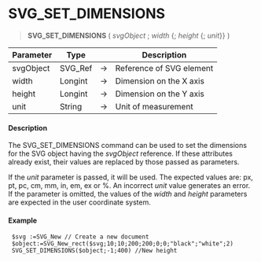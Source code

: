 # SVG_SET_DIMENSIONS

>**SVG_SET_DIMENSIONS** ( *svgObject* ; *width* {; *height* {; *unit*}} )

| Parameter | Type |  | Description |
| --- | --- | --- | --- |
| svgObject | SVG_Ref | &#8594; | Reference of SVG element |
| width | Longint | &#8594; | Dimension on the X axis |
| height | Longint | &#8594; | Dimension on the Y axis |
| unit | String | &#8594; | Unit of measurement |



#### Description 

The SVG\_SET\_DIMENSIONS command can be used to set the dimensions for the SVG object having the *svgObject* reference. If these attributes already exist, their values are replaced by those passed as parameters.

If the *unit* parameter is passed, it will be used. The expected values are: px, pt, pc, cm, mm, in, em, ex or %. An incorrect *unit* value generates an error. If the parameter is omitted, the values of the *width* and *height* parameters are expected in the user coordinate system.

#### Example 

```4d
 $svg :=SVG_New // Create a new document
 $object:=SVG_New_rect($svg;10;10;200;200;0;0;"black";"white";2)
 SVG_SET_DIMENSIONS($object;-1;400) //New height
```
